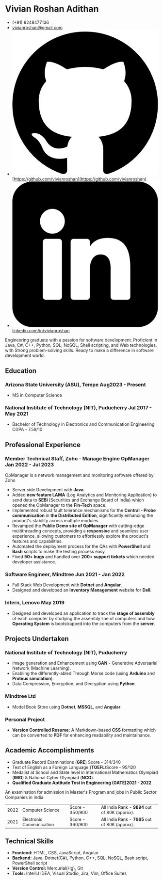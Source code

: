 # Vivian Roshan Adithan
- (+91) 8248477136
- <a href="mailto:vivianroshan@gmail.com">vivianroshan@gmail.com</a>
- ![githubLogo](./logo/github.png) [https://github.com/vivianroshan](https://github.com/vivianroshan)
- ![LinkedinLogo](./logo/linkedin.png) [linkedin.com/in/vivianroshan](https://www.linkedin.com/in/vivianroshan)

Engineering graduate with a passion for software development. Proficient in Java, C#, C++, Python, SQL, NoSQL, Shell scripting, and Web technologies. with Strong problem-solving skills. Ready to make a difference in software development world.

## Education
### <span>Arizona State University (ASU), Tempe</span> <span>Aug2023 - Present</span>
- MS in Computer Science

### <span>National Institute of Technology (NIT), Puducherry</span> <span>Jul 2017 - May 2021</span>
- <div><span>Bachelor of Technology in Electronics and Communication Engineering</span> <span>CGPA - 7.59/10</span></div> 

## Professional Experience
### <span>Member Technical Staff, Zoho - Manage Engine OpManager</span> <span>Jan 2022 - Jul 2023</span>
OpManager is a network management and monitoring software offered by Zoho

- Server side Development with **Java**.
- Added **new feature LAMA** (Log Analytics and Monitoring Application) to send data to **SEBI** (Securities and Exchange Board of India) which opened the OpManager to the **Fin-Tech** space.
- Implemented robust fault tolerance mechanisms for the **Central - Probe communication** in **the Distributed Edition**, significantly enhancing the product's stability across multiple modules.
- Revamped the **Public Demo site of OpManager** with cutting-edge multithreading concepts, providing a **responsive** and seamless user experience, allowing customers to effortlessly explore the product's features and capabilities.
- Automated the deployment process for the QAs with **PowerShell** and **Bash** scripts to make the testing process easy.
- Fixed **50+ bugs** and handled over **200+ support tickets** which needed developer assistance.

### <span>Software Engineer, Mindtree</span> <span>Jun 2021 - Jan 2022</span>
- Full Stack Web Development with **Dotnet** and **Angular**.
- Designed and developed an **Inventory Management** website for **Dell**.

### <span>Intern, Lenovo</span> <span>May 2019</span>
- Designed and developed an application to track the **stage of assembly** of each computer by studying the assembly line of computers and how **Operating System** is bootstrapped into the computers from the **server**.

## Projects Undertaken
### National Institute of Technology (NIT), Puducherry
- Image generation and Enhancement using **GAN** - Generative Adversarial Network (Machine Learning).
- Enabling the differently-abled Through Morse code (using **Arduino** and **Proteus simulation**).
- Data Compression, Encryption, and Decryption using **Python**.

### Mindtree Ltd
- Model Book Store using **Dotnet**, **MSSQL**, and **Angular**.

### Personal Project
- **Version Controlled Resume:** A Markdown-based **CSS** formatting which can be converted to **PDF** for enhancing readability and maintainance.

## Academic Accomplishments
- <div><span>Graduate Record Examinations (<strong>GRE</strong>) </span><span>Score - 314/340</span></div>
- <div> <span>Test of English as a Foreign Language (<strong>TOEFL</strong>)</span><span>Score - 95/120</span></div>
- Medalist at School and State level in International Mathematics Olympiad (**IMO**) & National Cyber Olympiad (**NCO**).
- <div><span><strong>Qualified Graduate Aptitude Test in Engineering (GATE)</strong></span><span><strong>2021 - 2022</strong></span></div>
<p>An examination for admission in Master&apos;s Program and jobs in Public Sector Companies in India.</p>
<table>
<tr> <td>2022</td> <td>Computer Science</td> <td>Score - 350/900</td> <td>All India Rank - <strong>9894</strong> out of 80K (approx).</td> </tr>
<tr> <td>2021</td> <td>Electronic Communication</td> <td>Score - 360/900</td> <td>All India Rank - <strong>7965</strong> out of 80K (approx).</td> </tr>
</table>

## Technical Skills
- **Frontend:** HTML, CSS, JavaScript, Angular
- **Backend:** Java, Dotnet(C#), Python, C++, SQL, NoSQL, Bash script, PowerShell script
- **Version Control:** Mercurial(Hg), Git
- **Tools:**  IntelliJ IDEA, Visual Studio, Jira, Vim, Office Suites

